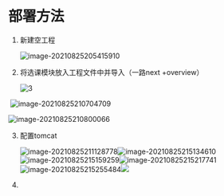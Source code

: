 # 部署方法

1. 新建空工程

   ![image-20210825205415910](D:\桌面\学JAVAWEB\项目文档\image-20210825205415910.png)

   

2. 将选课模块放入工程文件中并导入（一路next +overview）

   ![3](D:\桌面\学JAVAWEB\项目文档\3.png)

​       ![image-20210825210704709](D:\桌面\学JAVAWEB\项目文档\image-20210825210704709.png)

![image-20210825210800066](D:\桌面\学JAVAWEB\项目文档\image-20210825210800066.png)

3. 配置tomcat

   ![image-20210825211128778](D:\桌面\学JAVAWEB\项目文档\image-20210825211128778.png)![image-20210825215134610](D:\桌面\学JAVAWEB\项目文档\image-20210825215134610.png)![image-20210825215159259](D:\桌面\学JAVAWEB\项目文档\image-20210825215159259.png)![image-20210825215217741](D:\桌面\学JAVAWEB\项目文档\image-20210825215217741.png)![image-20210825215255484](D:\桌面\学JAVAWEB\项目文档\image-20210825215255484.png)![](D:\桌面\学JAVAWEB\项目文档\image-20210825220113010.png)

4. 

